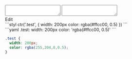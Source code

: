 <div data-size="100" class="code-cont" data-example="rgba">
    <div class="code">
        <div class="code-wrap">
            <textarea id="stylus"></textarea>
            <textarea id="css"></textarea>
            <div class="edit-code">
                <span>Edit</span>
            </div>
        </div>
    </div>
</div>


<div data-size="100" data-examples="stylus"></div>
```styl
ctr('.test', {
  width: 200px
  color: rgba(#ffcc00, 0.5)
})
```

<div data-size="100" data-examples="yaml"></div>
```yaml
.test:
  width: 200px
  color: 'rgba(#ffcc00, 0.5)'
```

```css
.test {
  width: 200px;
  color: rgba(255,204,0,0.5);
}
```
<div class="cf"></div>
